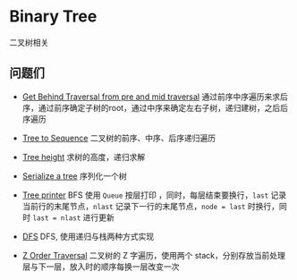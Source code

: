 # Binary Tree

二叉树相关

## 问题们

* [Get Behind Traversal from pre and mid traversal](PreMidGetBehind.java)
通过前序中序遍历来求后序，通过前序确定子树的root，通过中序来确定左右子树，递归建树，之后后序遍历

* [Tree to Sequence](TreeToSequence.java)
二叉树的前序、中序、后序递归遍历

* [Tree height](TreeHeight.java)
求树的高度，递归求解

* [Serialize a tree](TreeToString.java)
序列化一个树

* [Tree printer](TreePrinter.java)
BFS 使用 `Queue` 按层打印 ，同时，每层结束要换行，`last` 记录当前行的末尾节点，`nlast` 记录下一行的末尾节点，`node = last` 时换行，同时 `last = nlast` 进行更新

* [DFS](DFS.java)
DFS, 使用递归与栈两种方式实现

* [Z Order Traversal](ZOrderTraversal.java)
二叉树的 Z 字遍历，使用两个 stack，分别存放当前处理层与下一层，放入时的顺序每换一层改变一次

